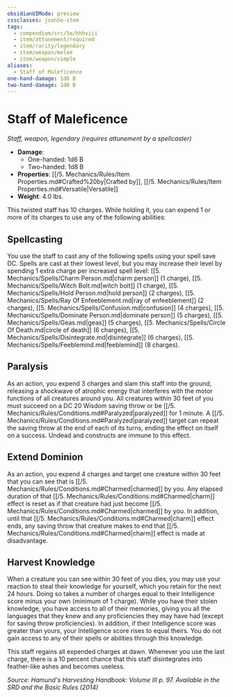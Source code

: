 ```yaml
---
obsidianUIMode: preview
cssclasses: json5e-item
tags:
  - compendium/src/5e/hhhviii
  - item/attunement/required
  - item/rarity/legendary
  - item/weapon/melee
  - item/weapon/simple
aliases:
  - Staff of Maleficence
one-hand-damage: 1d6 B
two-hand-damage: 1d8 B
---
```

# Staff of Maleficence
*Staff, weapon, legendary (requires attunement by a spellcaster)*  

- **Damage**:
  - One-handed: 1d6 B
  - Two-handed: 1d8 B
- **Properties**: [[/5. Mechanics/Rules/Item Properties.md#Crafted%20by\|Crafted by]], [[/5. Mechanics/Rules/Item Properties.md#Versatile\|Versatile]]
- **Weight**: 4.0 lbs.

This twisted staff has 10 charges. While holding it, you can expend 1 or more of its charges to use any of the following abilities:

## Spellcasting

You use the staff to cast any of the following spells using your spell save DC. Spells are cast at their lowest level, but you may increase their level by spending 1 extra charge per increased spell level: [[5. Mechanics/Spells/Charm Person.md\|charm person]] (1 charge), [[5. Mechanics/Spells/Witch Bolt.md\|witch bolt]] (1 charge), [[5. Mechanics/Spells/Hold Person.md\|hold person]] (2 charges), [[5. Mechanics/Spells/Ray Of Enfeeblement.md\|ray of enfeeblement]] (2 charges), [[5. Mechanics/Spells/Confusion.md\|confusion]] (4 charges), [[5. Mechanics/Spells/Dominate Person.md\|dominate person]] (5 charges), [[5. Mechanics/Spells/Geas.md\|geas]] (5 charges), [[5. Mechanics/Spells/Circle Of Death.md\|circle of death]] (6 charges), [[5. Mechanics/Spells/Disintegrate.md\|disintegrate]] (6 charges), [[5. Mechanics/Spells/Feeblemind.md\|feeblemind]] (8 charges).

## Paralysis

As an action, you expend 3 charges and slam this staff into the ground, releasing a shockwave of atrophic energy that interferes with the motor functions of all creatures around you. All creatures within 30 feet of you must succeed on a DC 20 Wisdom saving throw or be [[/5. Mechanics/Rules/Conditions.md#Paralyzed\|paralyzed]] for 1 minute. A [[/5. Mechanics/Rules/Conditions.md#Paralyzed\|paralyzed]] target can repeat the saving throw at the end of each of its turns, ending the effect on itself on a success. Undead and constructs are immune to this effect.

## Extend Dominion

As an action, you expend 4 charges and target one creature within 30 feet that you can see that is [[/5. Mechanics/Rules/Conditions.md#Charmed\|charmed]] by you. Any elapsed duration of that [[/5. Mechanics/Rules/Conditions.md#Charmed\|charm]] effect is reset as if that creature had just become [[/5. Mechanics/Rules/Conditions.md#Charmed\|charmed]] by you. In addition, until that [[/5. Mechanics/Rules/Conditions.md#Charmed\|charm]] effect ends, any saving throw that creature makes to end that [[/5. Mechanics/Rules/Conditions.md#Charmed\|charm]] effect is made at disadvantage.

## Harvest Knowledge

When a creature you can see within 30 feet of you dies, you may use your reaction to steal their knowledge for yourself, which you retain for the next 24 hours. Doing so takes a number of charges equal to their Intelligence score minus your own (minimum of 1 charge). While you have their stolen knowledge, you have access to all of their memories, giving you all the languages that they knew and any proficiencies they may have had (except for saving throw proficiencies). In addition, if their Intelligence score was greater than yours, your Intelligence score rises to equal theirs. You do not gain access to any of their spells or abilities through this knowledge.

This staff regains all expended charges at dawn. Whenever you use the last charge, there is a 10 percent chance that this staff disintegrates into feather-like ashes and becomes useless.

*Source: Hamund's Harvesting Handbook: Volume III p. 97. Available in the <span title='Systems Reference Document (5.1)'>SRD</span> and the Basic Rules (2014)*
